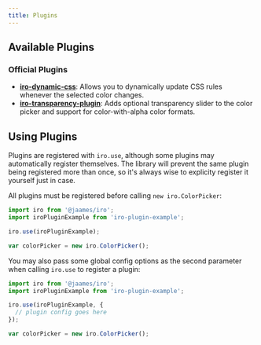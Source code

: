 ```yaml
---
title: Plugins
---
```


## Available Plugins

### Official Plugins

* [**iro-dynamic-css**](https://github.com/jaames/iro-dynamic-css): Allows you to dynamically update CSS rules whenever the selected color changes.
* [**iro-transparency-plugin**](https://github.com/jaames/iro-transparency-plugin): Adds optional transparency slider to the color picker and support for color-with-alpha color formats.

## Using Plugins

Plugins are registered with `iro.use`, although some plugins may automatically register themselves. The library will prevent the same plugin being registered more than once, so it's always wise to explicity register it yourself just in case.

All plugins must be registered before calling `new iro.ColorPicker`:

```js
import iro from '@jaames/iro';
import iroPluginExample from 'iro-plugin-example';

iro.use(iroPluginExample);

var colorPicker = new iro.ColorPicker();
```

You may also pass some global config options as the second parameter when calling `iro.use` to register a plugin:

```js
import iro from '@jaames/iro';
import iroPluginExample from 'iro-plugin-example';

iro.use(iroPluginExample, {
  // plugin config goes here
});

var colorPicker = new iro.ColorPicker();
```